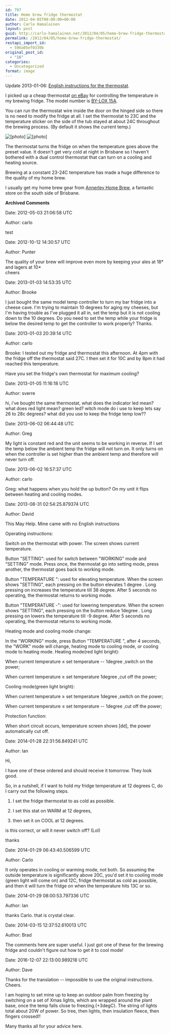 ```yaml
---
id: 797
title: Home brew fridge thermostat
date: 2012-04-05T00:00:00+00:00
author: Carlo Hamalainen
layout: post
guid: http://carlo-hamalainen.net/2012/04/05/home-brew-fridge-thermostat/
permalink: /2012/04/05/home-brew-fridge-thermostat/
restapi_import_id:
  - 596a05ef0330b
original_post_id:
  - "16"
categories:
  - Uncategorized
format: image
---
```

Update 2013-01-06: [English instructions for the thermostat](https://s3.amazonaws.com/carlo-hamalainen.net/oldblog/stuff/BY-LOX_15A_instructions_english.jpg). 

I picked up a cheap thermostat [on eBay](http://myworld.ebay.com.au/aus_best_bargain/?_trksid=p4340.l2559) for controlling the temperature in my brewing fridge. The model number is [BY-LOX 15A](https://duckduckgo.com/?q=BY-LOX+15A). 

You can run the thermostat wire inside the door on the hinged side so there is no need to modify the fridge at all. I set the thermostat to 23C and the temperature sticker on the side of the tub stayed at about 24C throughout the brewing process. (By default it shows the current temp.)

<img border="0" src="https://i1.wp.com/s3.amazonaws.com/carlo-hamalainen.net/oldblog/blogdata/medium/2012-03-17%2B%2B09-25-33.jpg?w=1100&#038;ssl=1" alt="[photo]" data-recalc-dims="1" /> 



<img border="0" src="https://i2.wp.com/s3.amazonaws.com/carlo-hamalainen.net/oldblog/blogdata/medium/2012-03-17%2B%2B09-25-42.jpg?w=1100&#038;ssl=1" alt="[photo]" data-recalc-dims="1" /> 



The thermostat turns the fridge on when the temperature goes above the preset value. It doesn't get very cold at night in Brisbane so I haven't bothered with a dual control thermostat that can turn on a cooling and heating source.

Brewing at a constant 23-24C temperature has made a huge difference to the quality of my home brew. 

I usually get my home brew gear from [Annerley Home Brew](http://maps.google.com/maps/place?cid=18386885248970706355&q=Annerley+Home+Brew,+428+Ipswich+Road,+Annerley,+Queensland,+Australia&hl=en&dtab=2&ie=UTF8&ll=-27.508463,153.03424&spn=0.007974,0.013937&t=m&z=17&vpsrc=0), a fantastic store on the south side of Brisbane.

**Archived Comments**

Date: 2012-05-03 21:06:58 UTC

Author: carlo

test

Date: 2012-10-12 14:30:57 UTC

Author: Punter

The quality of your brew will improve even more by keeping your ales at 18\* and lagers at 10\*  
cheers

Date: 2013-01-03 14:53:35 UTC

Author: Brooke

I just bought the same model temp controller to turn my bar fridge into a cheese cave. I'm trying to maintain 10 degrees for aging my cheeses, but I'm having trouble as I've plugged it all in, set the temp but it is not cooling down to the 10 degrees. Do you need to set the temp while your fridge is below the desired temp to get the controller to work properly? Thanks.

Date: 2013-01-03 20:39:14 UTC

Author: carlo

Brooke: I tested out my fridge and thermostat this afternoon. At 4pm with the fridge off the thermostat said 27C. I then set it for 10C and by 8pm it had reached this temperature.

Have you set the fridge's own thermostat for maximum cooling?

Date: 2013-01-05 11:16:18 UTC

Author: sverre

hi, i've bought the same thermostat, what does the indicator led mean? what does red light mean? green led? witch mode do i use to keep lets say 26 to 28c degrees? what did you use to keep the fridge temp low??

Date: 2013-06-02 06:44:48 UTC

Author: Greg

My light is constant red and the unit seems to be working in reverse. If I set the temp below the ambient temp the fridge will not turn on. It only turns on when the controller is set higher than the ambient temp and therefore will never turn off.

Date: 2013-06-02 16:57:37 UTC

Author: carlo

Greg: what happens when you hold the up button? On my unit it flips between heating and cooling modes.

Date: 2013-08-31 02:54:25.879374 UTC

Author: David

This May Help. Mine came with no English instructions 

Operating instructions: 

Switch on the thermostat with power. The screen shows current temperature. 

Button "SETTING": used for switch between "WORKING" mode and "SETTING" mode. Press once, the thermostat go into setting mode, press another, the thermostat goes back to working mode. 

Button "TEMPERATURE ": used for elevating temperature. When the screen shows "SETTING", each pressing on the button elevates 1 degree . Long pressing on increases the temperature till 38 degree. After 5 seconds no operating, the thermostat returns to working mode. 

Button "TEMPERATURE -": used for lowering temperature. When the screen shows "SETTING", each pressing on the button reduce 1degree . Long pressing on lowers the temperature till -9 degree. After 5 seconds no operating, the thermostat returns to working mode. 

Heating mode and cooling mode change: 

In the "WORKING" mode, press Button "TEMPERATURE ", after 4 seconds, the "WORK" mode will change, heating mode to cooling mode, or cooling mode to heating mode. Heating mode(red light bright): 

When current temperature ≤ set temperature -- 1degree ,switch on the power; 

When current temperature ≥ set temperature 1degree ,cut off the power; 

Cooling mode(green light bright): 

When current temperature ≥ set temperature 1degree ,switch on the power; 

When current temperature ≤ set temperature -- 1degree ,cut off the power; 

Protection function: 

When short circuit occurs, temperature screen shows [dd], the power automatically cut off. 

Date: 2014-01-28 22:31:56.849241 UTC

Author: Ian

Hi,

I have one of these ordered and should receive it tomorrow. They look good.

So, in a nutshell, if I want to hold my fridge temperature at 12 degrees C, do I carry out the following steps.

1) I set the fridge thermostat to as cold as possible.

2) I set this stat on WARM at 12 degrees,

3) then set it on COOL at 12 degrees.

is this correct, or will it never switch off? (Lol)

thanks

Date: 2014-01-29 06:43:40.506599 UTC

Author: Carlo

It only operates in cooling or warming mode, not both. So assuming the outside temperature is significantly above 20C, you'd set it to cooling mode (green light will come on) and 12C, fridge thermostat as cold as possible, and then it will turn the fridge on when the temperature hits 13C or so.

Date: 2014-01-29 08:00:53.797336 UTC

Author: Ian

thanks Carlo. that is crystal clear.

Date: 2014-03-15 12:37:52.610013 UTC

Author: Brad

The comments here are super useful. I just got one of these for the brewing fridge and couldn't figure out how to get it to cool mode!

Date: 2016-12-07 22:13:00.989218 UTC

Author: Dave

Thanks for the translation -- impossible to use the original instructions. Cheers. 

I am hoping to set mine up to keep an outdoor palm from freezing by switching on a set of Xmas lights, which are wrapped around the plant base, once the temp falls close to freezing.(+3degC). The string of lights total about 20W of power. So tree, then lights, then insulation fleece, then fingers crossed!! 

Many thanks all for your advice here.
